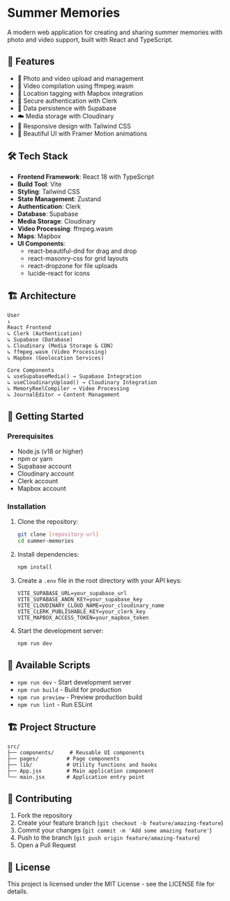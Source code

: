 # Summer Memories

A modern web application for creating and sharing summer memories with photo and video support, built with React and TypeScript.

## 🚀 Features

- 📸 Photo and video upload and management
- 🎥 Video compilation using ffmpeg.wasm
- 📍 Location tagging with Mapbox integration
- 🔐 Secure authentication with Clerk
- 💾 Data persistence with Supabase
- ☁️ Media storage with Cloudinary
- 📱 Responsive design with Tailwind CSS
- 🎨 Beautiful UI with Framer Motion animations

## 🛠️ Tech Stack

- **Frontend Framework**: React 18 with TypeScript
- **Build Tool**: Vite
- **Styling**: Tailwind CSS
- **State Management**: Zustand
- **Authentication**: Clerk
- **Database**: Supabase
- **Media Storage**: Cloudinary
- **Video Processing**: ffmpeg.wasm
- **Maps**: Mapbox
- **UI Components**:
  - react-beautiful-dnd for drag and drop
  - react-masonry-css for grid layouts
  - react-dropzone for file uploads
  - lucide-react for icons

## 🏗️ Architecture

```
User
↓
React Frontend
↳ Clerk (Authentication)
↳ Supabase (Database)
↳ Cloudinary (Media Storage & CDN)
↳ ffmpeg.wasm (Video Processing)
↳ Mapbox (Geolocation Services)

Core Components
↳ useSupabaseMedia() → Supabase Integration
↳ useCloudinaryUpload() → Cloudinary Integration
↳ MemoryReelCompiler → Video Processing
↳ JournalEditor → Content Management
```

## 🚀 Getting Started

### Prerequisites

- Node.js (v18 or higher)
- npm or yarn
- Supabase account
- Cloudinary account
- Clerk account
- Mapbox account

### Installation

1. Clone the repository:

   ```bash
   git clone [repository-url]
   cd summer-memories
   ```

2. Install dependencies:

   ```bash
   npm install
   ```

3. Create a `.env` file in the root directory with your API keys:

   ```
   VITE_SUPABASE_URL=your_supabase_url
   VITE_SUPABASE_ANON_KEY=your_supabase_key
   VITE_CLOUDINARY_CLOUD_NAME=your_cloudinary_name
   VITE_CLERK_PUBLISHABLE_KEY=your_clerk_key
   VITE_MAPBOX_ACCESS_TOKEN=your_mapbox_token
   ```

4. Start the development server:
   ```bash
   npm run dev
   ```

## 📝 Available Scripts

- `npm run dev` - Start development server
- `npm run build` - Build for production
- `npm run preview` - Preview production build
- `npm run lint` - Run ESLint

## 🏗️ Project Structure

```
src/
├── components/     # Reusable UI components
├── pages/         # Page components
├── lib/           # Utility functions and hooks
├── App.jsx        # Main application component
└── main.jsx       # Application entry point
```

## 🤝 Contributing

1. Fork the repository
2. Create your feature branch (`git checkout -b feature/amazing-feature`)
3. Commit your changes (`git commit -m 'Add some amazing feature'`)
4. Push to the branch (`git push origin feature/amazing-feature`)
5. Open a Pull Request

## 📄 License

This project is licensed under the MIT License - see the LICENSE file for details.
